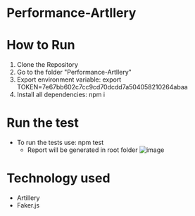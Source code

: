 # Performance-Artllery

# How to Run
1. Clone the Repository
2. Go to the folder "Performance-Artllery"
3. Export environment variable: export TOKEN=7e67bb602c7cc9cd70dcdd7a504058210264abaa
4. Install all dependencies: npm i

# Run the test
 - To run the tests use: npm test
   - Report will be generated in root folder
     ![image](https://user-images.githubusercontent.com/80799988/112401481-e8cefa00-8d0a-11eb-801c-4e821440cdc4.png)

# Technology used
- Artillery
- Faker.js 
